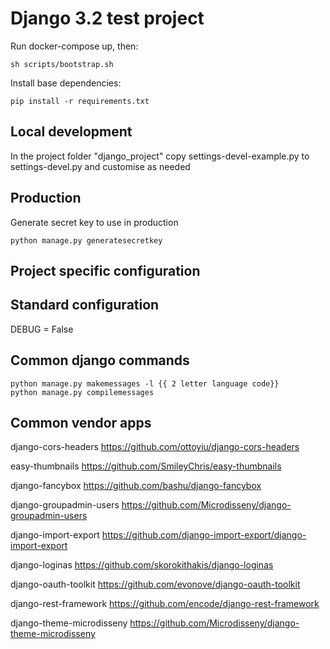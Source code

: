 # Django 3.2 test project

Run docker-compose up, then:
```
sh scripts/bootstrap.sh
```


Install base dependencies:

```
pip install -r requirements.txt
```

## Local development
In the project folder "django_project" copy settings-devel-example.py to
settings-devel.py and customise as needed

## Production

Generate secret key to use in production

```
python manage.py generatesecretkey
```


## Project specific configuration


## Standard configuration

DEBUG = False


## Common django commands

```
python manage.py makemessages -l {{ 2 letter language code}}
python manage.py compilemessages
```

## Common vendor apps

django-cors-headers
https://github.com/ottoyiu/django-cors-headers

easy-thumbnails
https://github.com/SmileyChris/easy-thumbnails

django-fancybox
https://github.com/bashu/django-fancybox

django-groupadmin-users
https://github.com/Microdisseny/django-groupadmin-users

django-import-export
https://github.com/django-import-export/django-import-export

django-loginas
https://github.com/skorokithakis/django-loginas

django-oauth-toolkit
https://github.com/evonove/django-oauth-toolkit

django-rest-framework
https://github.com/encode/django-rest-framework

django-theme-microdisseny
https://github.com/Microdisseny/django-theme-microdisseny
